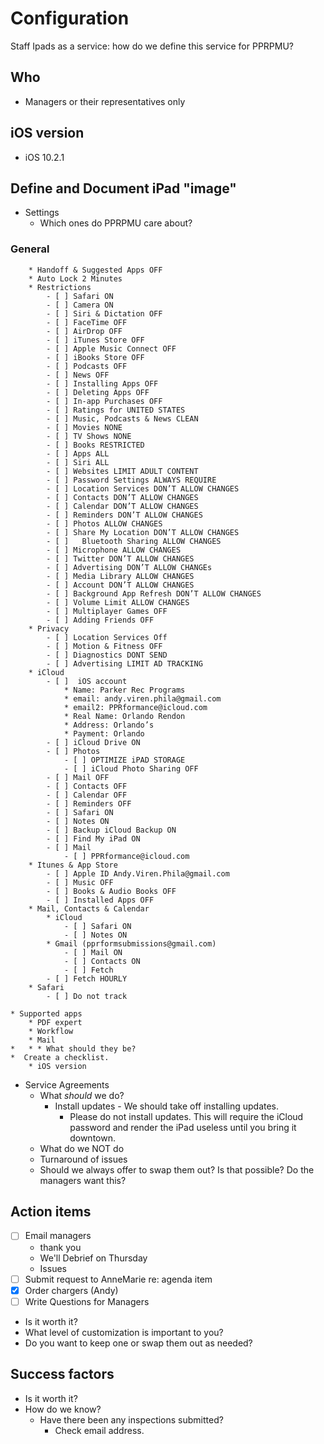 # Configuration
Staff Ipads as a service: how do we define this service  for PPRPMU?

## Who
* Managers or their representatives only

## iOS version
* iOS 10.2.1

## Define and Document iPad "image"
* Settings
	* Which ones do PPRPMU care about?
### General 			
		* Handoff & Suggested Apps OFF
		* Auto Lock 2 Minutes
		* Restrictions
			- [ ] Safari ON
			- [ ] Camera ON
			- [ ] Siri & Dictation OFF
			- [ ] FaceTime OFF
			- [ ] AirDrop OFF
			- [ ] iTunes Store OFF
			- [ ] Apple Music Connect OFF
			- [ ] iBooks Store OFF
			- [ ] Podcasts OFF
			- [ ] News OFF
			- [ ] Installing Apps OFF
			- [ ] Deleting Apps OFF
			- [ ] In-app Purchases OFF
			- [ ] Ratings for UNITED STATES
			- [ ] Music, Podcasts & News CLEAN
			- [ ] Movies NONE
			- [ ] TV Shows NONE
			- [ ] Books RESTRICTED
			- [ ] Apps ALL
			- [ ] Siri ALL
			- [ ] Websites LIMIT ADULT CONTENT
			- [ ] Password Settings ALWAYS REQUIRE
			- [ ] Location Services DON’T ALLOW CHANGES	
			- [ ] Contacts DON’T ALLOW CHANGES
			- [ ] Calendar DON’T ALLOW CHANGES
			- [ ] Reminders DON’T ALLOW CHANGES
			- [ ] Photos ALLOW CHANGES
			- [ ] Share My Location DON’T ALLOW CHANGES
			- [ ] 	Bluetooth Sharing ALLOW CHANGES
			- [ ] Microphone ALLOW CHANGES
			- [ ] Twitter DON’T ALLOW CHANGES
			- [ ] Advertising DON’T ALLOW CHANGEs
			- [ ] Media Library ALLOW CHANGES
			- [ ] Account DON’T ALLOW CHANGES
			- [ ] Background App Refresh DON’T ALLOW CHANGES
			- [ ] Volume Limit ALLOW CHANGES
			- [ ] Multiplayer Games OFF
			- [ ] Adding Friends OFF
		* Privacy
			- [ ] Location Services Off
			- [ ] Motion & Fitness OFF
			- [ ] Diagnostics DONT SEND
			- [ ] Advertising LIMIT AD TRACKING
		* iCloud
			- [ ]  iOS account
				* Name: Parker Rec Programs
				* email: andy.viren.phila@gmail.com
				* email2: PPRformance@icloud.com
				* Real Name: Orlando Rendon
				* Address: Orlando’s
				* Payment: Orlando
			- [ ] iCloud Drive ON
			- [ ] Photos 
				- [ ] OPTIMIZE iPAD STORAGE
				- [ ] iCloud Photo Sharing OFF
			- [ ] Mail OFF
			- [ ] Contacts OFF
			- [ ] Calendar OFF
			- [ ] Reminders OFF
			- [ ] Safari ON
			- [ ] Notes ON
			- [ ] Backup iCloud Backup ON
			- [ ] Find My iPad ON
			- [ ] Mail
				- [ ] PPRformance@icloud.com
		* Itunes & App Store
			- [ ] Apple ID Andy.Viren.Phila@gmail.com
			- [ ] Music OFF
			- [ ] Books & Audio Books OFF
			- [ ] Installed Apps OFF
		* Mail, Contacts & Calendar
			* iCloud
				- [ ] Safari ON
				- [ ] Notes ON
			* Gmail (pprformsubmissions@gmail.com)
				- [ ] Mail ON
				- [ ] Contacts ON
				- [ ] Fetch
			- [ ] Fetch HOURLY
		* Safari
			- [ ] Do not track
		
	* Supported apps
		* PDF expert
		* Workflow
		* Mail 
	* 	* * What should they be?
	*  Create a checklist. 
		* iOS version
	

* Service Agreements
	* What _should_ we do?
		* Install updates -  We should take off installing updates. 
			* Please do not install updates. This will require the iCloud password and render the iPad useless until you bring it downtown.
	* What do we NOT do
	* Turnaround of issues
	* Should we always offer to swap them out? Is that possible? Do the managers want this? 

## Action items
- [ ] Email managers
	* thank you 
	* We'll Debrief on Thursday
	* Issues 
- [ ] Submit request to AnneMarie re: agenda item
- [x] Order chargers (Andy)
- [ ] Write Questions for Managers
*  Is it worth it? 
* What level of customization is important to you?
* Do you want to keep one or swap them out as needed? 


## Success factors
* Is it worth it? 
* How do we know?
	* Have there been any inspections submitted?
		* Check email address.
